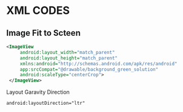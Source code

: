 XML CODES
=========
Image Fit to Scteen 
-------------------
```xml
<ImageView
     android:layout_width="match_parent"
     android:layout_height="match_parent"
     xmlns:android="http://schemas.android.com/apk/res/android"
     app:srcCompat="@drawable/background_green_solution"
     android:scaleType="centerCrop">
 </ImageView>
 ```
 Layout Garavity Direction
 ```xml
 android:layoutDirection="ltr"
 ```
